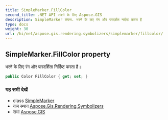 ```yaml
---
title: SimpleMarker.FillColor
second_title: .NET API संदर्भ के लिए Aspose.GIS
description: SimpleMarker संपत्त. भरने के लए रंग और परदर्शत नर्दष्ट करत है
type: docs
weight: 30
url: /hi/net/aspose.gis.rendering.symbolizers/simplemarker/fillcolor/
---
```

## SimpleMarker.FillColor property

भरने के लिए रंग और पारदर्शिता निर्दिष्ट करता है।

```csharp
public Color FillColor { get; set; }
```

### यह सभी देखें

* class [SimpleMarker](../)
* नाम स्थान [Aspose.Gis.Rendering.Symbolizers](../../simplemarker/)
* सभा [Aspose.GIS](../../../)


